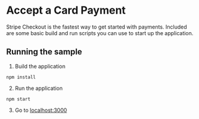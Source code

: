 # Accept a Card Payment

Stripe Checkout is the fastest way to get started with payments. Included are some basic build and run scripts you can use to start up the application.

## Running the sample

1. Build the application

```npm install```

 2. Run the application

```npm start```

3. Go to [localhost:3000](localhost:3000)
